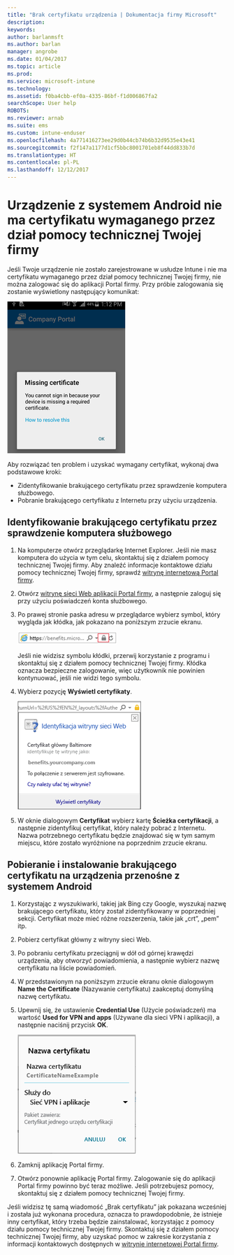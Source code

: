 ```yaml
---
title: "Brak certyfikatu urządzenia | Dokumentacja firmy Microsoft"
description: 
keywords: 
author: barlanmsft
ms.author: barlan
manager: angrobe
ms.date: 01/04/2017
ms.topic: article
ms.prod: 
ms.service: microsoft-intune
ms.technology: 
ms.assetid: f0ba4cbb-ef0a-4335-86bf-f1d006867fa2
searchScope: User help
ROBOTS: 
ms.reviewer: arnab
ms.suite: ems
ms.custom: intune-enduser
ms.openlocfilehash: 4a771416273ee29d0b44cb74b6b32d9535e43e41
ms.sourcegitcommit: f2f147a1177d1cf5bbc8001701eb8f44dd833b7d
ms.translationtype: HT
ms.contentlocale: pl-PL
ms.lasthandoff: 12/12/2017
---
```

# <a name="your-android-device-is-missing-a-certificate-required-by-your-company-support"></a>Urządzenie z systemem Android nie ma certyfikatu wymaganego przez dział pomocy technicznej Twojej firmy

Jeśli Twoje urządzenie nie zostało zarejestrowane w usłudze Intune i nie ma certyfikatu wymaganego przez dział pomocy technicznej Twojej firmy, nie można zalogować się do aplikacji Portal firmy. Przy próbie zalogowania się zostanie wyświetlony następujący komunikat:

![screenshot-error-message-about-missing-certificate](./media/andr-cert_install-1-cert_missing.png)

Aby rozwiązać ten problem i uzyskać wymagany certyfikat, wykonaj dwa podstawowe kroki:

- Zidentyfikowanie brakującego certyfikatu przez sprawdzenie komputera służbowego.
- Pobranie brakującego certyfikatu z Internetu przy użyciu urządzenia.

## <a name="identify-the-missing-certificate-by-looking-on-a-company-or-school-pc"></a>Identyfikowanie brakującego certyfikatu przez sprawdzenie komputera służbowego

1. Na komputerze otwórz przeglądarkę Internet Explorer. Jeśli nie masz komputera do użycia w tym celu, skontaktuj się z działem pomocy technicznej Twojej firmy. Aby znaleźć informacje kontaktowe działu pomocy technicznej Twojej firmy, sprawdź [witrynę internetową Portal firmy](https://portal.manage.microsoft.com#HelpDeskDialog).

2. Otwórz [witrynę sieci Web aplikacji Portal firmy](https://portal.manage.microsoft.com#HelpDeskDialog), a następnie zaloguj się przy użyciu poświadczeń konta służbowego.

3. Po prawej stronie paska adresu w przeglądarce wybierz symbol, który wygląda jak kłódka, jak pokazano na poniższym zrzucie ekranu.

    ![screenshot-internet-explorer-address-bar-padlock-symbol](./media/andr-missing-cert-ie-padlock-symbol.png)

    Jeśli nie widzisz symbolu kłódki, przerwij korzystanie z programu i skontaktuj się z działem pomocy technicznej Twojej firmy. Kłódka oznacza bezpieczne zalogowanie, więc użytkownik nie powinien kontynuować, jeśli nie widzi tego symbolu.

4. Wybierz pozycję **Wyświetl certyfikaty**.

    ![screenshot-internet-explorer-view-certificates-button-on-website-identification-dialog](./media/andr-missg-cert-ie-view-cert-button.png)

5. W oknie dialogowym **Certyfikat** wybierz kartę **Ścieżka certyfikacji**, a następnie zidentyfikuj certyfikat, który należy pobrać z Internetu. Nazwa potrzebnego certyfikatu będzie znajdować się w tym samym miejscu, które zostało wyróżnione na poprzednim zrzucie ekranu.

## <a name="download-and-install-the-missing-certificate-on-your-android-mobile-device"></a>Pobieranie i instalowanie brakującego certyfikatu na urządzenia przenośne z systemem Android

1. Korzystając z wyszukiwarki, takiej jak Bing czy Google, wyszukaj nazwę brakującego certyfikatu, który został zidentyfikowany w poprzedniej sekcji. Certyfikat może mieć różne rozszerzenia, takie jak „crt”, „pem” itp.

2. Pobierz certyfikat główny z witryny sieci Web.

3. Po pobraniu certyfikatu przeciągnij w dół od górnej krawędzi urządzenia, aby otworzyć powiadomienia, a następnie wybierz nazwę certyfikatu na liście powiadomień.

4. W przedstawionym na poniższym zrzucie ekranu oknie dialogowym **Name the Certificate** (Nazywanie certyfikatu) zaakceptuj domyślną nazwę certyfikatu.

5. Upewnij się, że ustawienie **Credential Use** (Użycie poświadczeń) ma wartość **Used for VPN and apps** (Używane dla sieci VPN i aplikacji), a następnie naciśnij przycisk **OK**.

    ![screenshot-certificate-name-dialog-showing-certificate-name](./media/andr-missing-cert-cert-name.png)

6. Zamknij aplikację Portal firmy.

7. Otwórz ponownie aplikację Portal firmy. Zalogowanie się do aplikacji Portal firmy powinno być teraz możliwe. Jeśli potrzebujesz pomocy, skontaktuj się z działem pomocy technicznej Twojej firmy.

Jeśli widzisz tę samą wiadomość „Brak certyfikatu” jak pokazana wcześniej i została już wykonana procedura, oznacza to prawdopodobnie, że istnieje inny certyfikat, który trzeba będzie zainstalować, korzystając z pomocy działu pomocy technicznej Twojej firmy. Skontaktuj się z działem pomocy technicznej Twojej firmy, aby uzyskać pomoc w zakresie korzystania z informacji kontaktowych dostępnych w [witrynie internetowej Portal firmy](https://portal.manage.microsoft.com#HelpDeskDialog).
